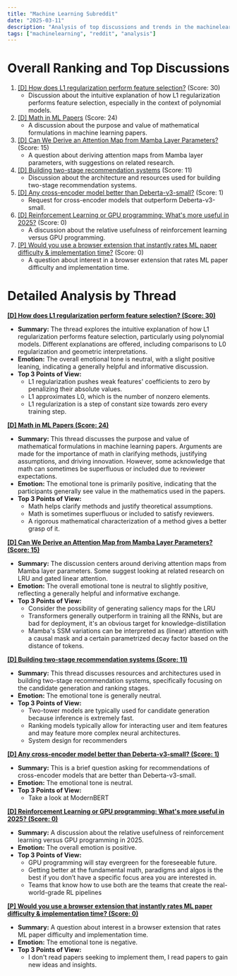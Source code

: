 ```yaml
---
title: "Machine Learning Subreddit"
date: "2025-03-11"
description: "Analysis of top discussions and trends in the machinelearning subreddit"
tags: ["machinelearning", "reddit", "analysis"]
---
```


# Overall Ranking and Top Discussions
1.  [[D] How does L1 regularization perform feature selection?](https://www.reddit.com/r/MachineLearning/comments/1j8gvlh/d_how_does_l1_regularization_perform_feature/) (Score: 30)
    *   Discussion about the intuitive explanation of how L1 regularization performs feature selection, especially in the context of polynomial models.
2.  [[D] Math in ML Papers](https://www.reddit.com/r/MachineLearning/comments/1j8t7lc/d_math_in_ml_papers/) (Score: 24)
    *   A discussion about the purpose and value of mathematical formulations in machine learning papers.
3.  [[D] Can We Derive an Attention Map from Mamba Layer Parameters?](https://www.reddit.com/r/MachineLearning/comments/1j8ne9n/d_can_we_derive_an_attention_map_from_mamba_layer/) (Score: 15)
    *   A question about deriving attention maps from Mamba layer parameters, with suggestions on related research.
4.  [[D] Building two-stage recommendation systems](https://www.reddit.com/r/MachineLearning/comments/1j88orj/d_building_twostage_recommendation_systems/) (Score: 11)
    *   Discussion about the architecture and resources used for building two-stage recommendation systems.
5.  [[D] Any cross-encoder model better than Deberta-v3-small?](https://www.reddit.com/r/MachineLearning/comments/1j8injn/d_any_crossencoder_model_better_than/) (Score: 1)
    *   Request for cross-encoder models that outperform Deberta-v3-small.
6.  [[D] Reinforcement Learning or GPU programming: What's more useful in 2025?](https://www.reddit.com/r/MachineLearning/comments/1j8qgwt/d_reinforcement_learning_or_gpu_programming_whats/) (Score: 0)
    *   A discussion about the relative usefulness of reinforcement learning versus GPU programming.
7.  [[P] Would you use a browser extension that instantly rates ML paper difficulty & implementation time?](https://www.reddit.com/r/MachineLearning/comments/1j8skm1/p_would_you_use_a_browser_extension_that/) (Score: 0)
    *   A question about interest in a browser extension that rates ML paper difficulty and implementation time.

# Detailed Analysis by Thread
**[[D] How does L1 regularization perform feature selection? (Score: 30)](https://www.reddit.com/r/MachineLearning/comments/1j8gvlh/d_how_does_l1_regularization_perform_feature/)**
*   **Summary:** The thread explores the intuitive explanation of how L1 regularization performs feature selection, particularly using polynomial models. Different explanations are offered, including comparisons to L0 regularization and geometric interpretations.
*   **Emotion:** The overall emotional tone is neutral, with a slight positive leaning, indicating a generally helpful and informative discussion.
*   **Top 3 Points of View:**
    *   L1 regularization pushes weak features' coefficients to zero by penalizing their absolute values.
    *   L1 approximates L0, which is the number of nonzero elements.
    *   L1 regularization is a step of constant size towards zero every training step.

**[[D] Math in ML Papers (Score: 24)](https://www.reddit.com/r/MachineLearning/comments/1j8t7lc/d_math_in_ml_papers/)**
*   **Summary:**  This thread discusses the purpose and value of mathematical formulations in machine learning papers. Arguments are made for the importance of math in clarifying methods, justifying assumptions, and driving innovation. However, some acknowledge that math can sometimes be superfluous or included due to reviewer expectations.
*   **Emotion:** The emotional tone is primarily positive, indicating that the participants generally see value in the mathematics used in the papers.
*   **Top 3 Points of View:**
    *   Math helps clarify methods and justify theoretical assumptions.
    *   Math is sometimes superfluous or included to satisfy reviewers.
    *   A rigorous mathematical characterization of a method gives a better grasp of it.

**[[D] Can We Derive an Attention Map from Mamba Layer Parameters? (Score: 15)](https://www.reddit.com/r/MachineLearning/comments/1j8ne9n/d_can_we_derive_an_attention_map_from_mamba_layer/)**
*   **Summary:** The discussion centers around deriving attention maps from Mamba layer parameters. Some suggest looking at related research on LRU and gated linear attention.
*   **Emotion:** The overall emotional tone is neutral to slightly positive, reflecting a generally helpful and informative exchange.
*   **Top 3 Points of View:**
    *   Consider the possibility of generating saliency maps for the LRU
    *   Transformers generally outperform in training all the RNNs, but are bad for deployment, it's an obvious target for knowledge-distillation
    *    Mamba's SSM variations can be interpreted as (linear) attention with a causal mask and a certain parametrized decay factor based on the distance of tokens.

**[[D] Building two-stage recommendation systems (Score: 11)](https://www.reddit.com/r/MachineLearning/comments/1j88orj/d_building_twostage_recommendation_systems/)**
*   **Summary:** This thread discusses resources and architectures used in building two-stage recommendation systems, specifically focusing on the candidate generation and ranking stages.
*   **Emotion:** The emotional tone is generally neutral.
*   **Top 3 Points of View:**
    *   Two-tower models are typically used for candidate generation because inference is extremely fast.
    *   Ranking models typically allow for interacting user and item features and may feature more complex neural architectures.
    *   System design for recommenders

**[[D] Any cross-encoder model better than Deberta-v3-small? (Score: 1)](https://www.reddit.com/r/MachineLearning/comments/1j8injn/d_any_crossencoder_model_better_than/)**
*   **Summary:** This is a brief question asking for recommendations of cross-encoder models that are better than Deberta-v3-small.
*   **Emotion:** The emotional tone is neutral.
*   **Top 3 Points of View:**
    *   Take a look at ModernBERT

**[[D] Reinforcement Learning or GPU programming: What's more useful in 2025? (Score: 0)](https://www.reddit.com/r/MachineLearning/comments/1j8qgwt/d_reinforcement_learning_or_gpu_programming_whats/)**
*   **Summary:** A discussion about the relative usefulness of reinforcement learning versus GPU programming in 2025.
*   **Emotion:** The overall emotion is positive.
*   **Top 3 Points of View:**
    *   GPU programming will stay evergreen for the foreseeable future.
    *   Getting better at the fundamental math, paradigms and algos is the best if you don’t have a specific focus area you are interested in.
    *   Teams that know how to use both are the teams that create the real-world-grade RL pipelines

**[[P] Would you use a browser extension that instantly rates ML paper difficulty & implementation time? (Score: 0)](https://www.reddit.com/r/MachineLearning/comments/1j8skm1/p_would_you_use_a_browser_extension_that/)**
*   **Summary:** A question about interest in a browser extension that rates ML paper difficulty and implementation time.
*   **Emotion:** The emotional tone is negative.
*   **Top 3 Points of View:**
    *   I don't read papers seeking to implement them, I read papers to gain new ideas and insights.

